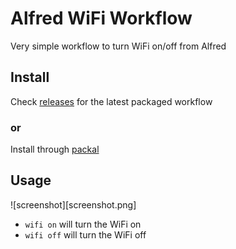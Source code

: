 # Alfred WiFi Workflow

Very simple workflow to turn WiFi on/off from Alfred

## Install

Check [releases](https://github.com/dvcrn/alfred-wifi-workflow/releases) for the latest packaged
workflow

### or

Install through [packal](http://www.packal.org/workflow/wifi-control)

## Usage

![screenshot][screenshot.png]

- `wifi on` will turn the WiFi on
- `wifi off` will turn the WiFi off
